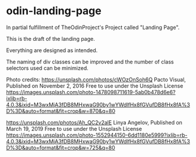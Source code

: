 # odin-landing-page
In partial fulfillment of TheOdinProject's Project called "Landing Page".

This is the draft of the landing page. 

Everything are designed as intended. 

The naming of div classes can be improved and the number of class selectors used can be minimized.

Photo credits:
https://unsplash.com/photos/cWOzOnSoh6Q
Pacto Visual, Published on November 2, 2016
Free to use under the Unsplash License
https://images.unsplash.com/photo-1478098711619-5ab0b478d6e6?ixlib=rb-4.0.3&ixid=M3wxMjA3fDB8MHxwaG90by1wYWdlfHx8fGVufDB8fHx8fA%3D%3D&auto=format&fit=crop&w=870&q=80

https://unsplash.com/photos/Ah_QC2v2alE
Linya Angelov, Published on March 19, 2019
Free to use under the Unsplash License
https://images.unsplash.com/photo-1552944150-6dd1180e5999?ixlib=rb-4.0.3&ixid=M3wxMjA3fDB8MHxwaG90by1wYWdlfHx8fGVufDB8fHx8fA%3D%3D&auto=format&fit=crop&w=725&q=80